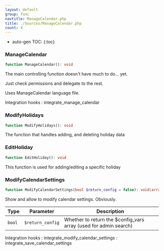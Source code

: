 ```yaml
---
layout: default
group: func
navtitle: ManageCalendar.php
title: ./Sources/ManageCalendar.php
count: 4
---
```

* auto-gen TOC:
{:toc}
### ManageCalendar

```php
function ManageCalendar(): void
```
The main controlling function doesn't have much to do... yet.

Just check permissions and delegate to the rest.

Uses ManageCalendar language file.

Integration hooks
: integrate_manage_calendar

### ModifyHolidays

```php
function ModifyHolidays(): void
```
The function that handles adding, and deleting holiday data



### EditHoliday

```php
function EditHoliday(): void
```
This function is used for adding/editing a specific holiday



### ModifyCalendarSettings

```php
function ModifyCalendarSettings(bool $return_config = false): void|array
```
Show and allow to modify calendar settings. Obviously.



Type|Parameter|Description
---|---|---
`bool`|`$return_config`|Whether to return the $config\_vars array \(used for admin search\)

Integration hooks
: integrate_modify_calendar_settings
: integrate_save_calendar_settings

